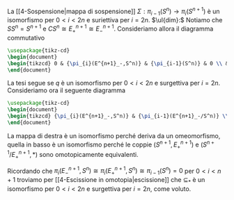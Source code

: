 La [[4-Sospensione|mappa di sospensione]] $\Sigma:\pi_{i-1}(S^n)\to \pi_{i}(S^{n+1})$ è un isomorfismo per $0<i<2n$ e suriettiva per $i=2n$.
$\ul{dim}:$ Notiamo che $S S^n=S^{n+1}$ e $CS^n\cong E^{n+1}_+\cong E^{n+1}_-$. 
Consideriamo allora il diagramma commutativo
```tikz 
\usepackage{tikz-cd} 
\begin{document} 
\begin{tikzcd} 0 & {\pi_{i}(E^{n+1}_-,S^n)} & {\pi_{i-1}(S^n)} & 0 \\ & {\pi_{i}(E^{n+1}_-/S^n)} & {\pi_{i}(S^{n+1})} \arrow["\partial", from=1-2, to=1-3] \arrow[from=1-1, to=1-2] \arrow[from=1-3, to=1-4] \arrow["\Sigma", from=1-3, to=2-3] \arrow["q"', from=1-2, to=2-2] \arrow["\cong"{marking, allow upside down}, draw=none, from=2-2, to=2-3] \end{tikzcd}
\end{document}
```
La tesi segue se $q$ è un isomorfismo per $0<i<2n$ e surgettiva per $i=2n$.
Consideriamo ora il seguente diagramma
```tikz 
\usepackage{tikz-cd} 
\begin{document} 
\begin{tikzcd} {\pi_{i}(E^{n+1}_-,S^n)} & {\pi_{i-1}(E^{n+1}_-/S^n)} \\ {\pi_{i}(S^{n+1},E^{n+1}_+)} & {\pi_{i}(S^{n+1}/E^{n+1}_+)} \arrow["q", from=1-1, to=1-2] \arrow["\cong"{marking, allow upside down}, draw=none, from=1-2, to=2-2] \arrow["{\subseteq_\ast}"', from=1-1, to=2-1] \arrow["\cong"{marking, allow upside down}, draw=none, from=2-1, to=2-2] \end{tikzcd}
\end{document}
```
La mappa di destra è un isomorfismo perché deriva da un omeomorfismo, quella in basso è un isomorfismo perché le coppie $(S^{n+1},E^{n+1}_+)$ e $(S^{n+1}/E^{n+1}_+,\ast)$ sono omotopicamente equivalenti.

Ricordando che $\pi_{i}(E^{n+1}_-,S^n)\cong \pi_{i}(E^{n+1}_+,S^n)\cong \pi_{i-1}(S^n)=0$ per $0< i< n+1$ troviamo per [[4-Escissione in omotopia|escissione]] che $\subseteq_\ast$ è un isomorfismo per $0<i<2n$ e surgettiva per $i=2n$, come voluto.
